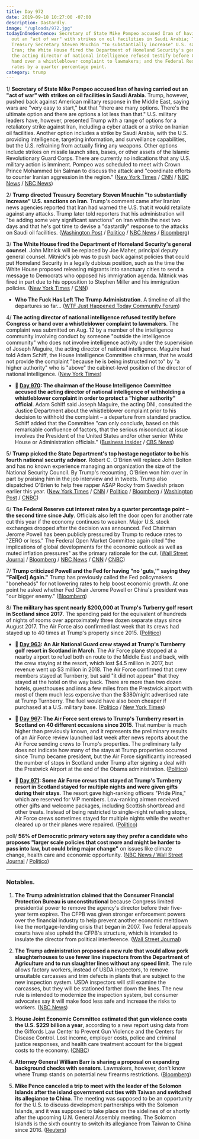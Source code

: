 ```yaml
---
title: Day 972
date: 2019-09-18 10:27:00 -07:00
description: Dastardly.
image: "/uploads/972.jpg"
todayInOneSentence: Secretary of State Mike Pompeo accused Iran of having carried
  out an "act of war" with strikes on oil facilities in Saudi Arabia; Trump directed
  Treasury Secretary Steven Mnuchin "to substantially increase" U.S. sanctions on
  Iran; the White House fired the Department of Homeland Security's general counsel;
  the acting director of national intelligence refused testify before Congress or
  hand over a whistleblower complaint to lawmakers; and the Federal Reserve cut interest
  rates by a quarter percentage point.
category: trump
---
```


1/ **Secretary of State Mike Pompeo accused Iran of having carried out an "act of war" with strikes on oil facilities in Saudi Arabia**. Trump, however, pushed back against American military response in the Middle East, saying wars are "very easy to start," but that "there are many options. There's the ultimate option and there are options a lot less than that." U.S. military leaders have, however, presented Trump with a range of options for a retaliatory strike against Iran, including a cyber attack or a strike on Iranian oil facilities. Another option includes a strike by Saudi Arabia, with the U.S. providing intelligence, targeting information, and surveillance capabilities, but the U.S. refraining from actually firing any weapons. Other options include strikes on missile launch sites, bases, or other assets of the Islamic Revolutionary Guard Corps. There are currently no indications that any U.S. military action is imminent. Pompeo was scheduled to meet with Crown Prince Mohammed bin Salman to discuss the attack and "coordinate efforts to counter Iranian aggression in the region." ([New York Times](https://www.nytimes.com/2019/09/18/world/middleeast/us-iran-saudi-arabia.html) / [CNN](https://www.cnn.com/2019/09/18/politics/donald-trump-iran-sanctions-treasury/index.html) / [NBC News](https://www.nbcnews.com/news/world/pompeo-heads-saudi-arabia-middle-east-tensions-grow-n1055206) / [NBC News](https://www.nbcnews.com/politics/national-security/trump-admin-weighing-retaliatory-action-against-iran-after-saudi-oil-n1055531))

2/ **Trump directed Treasury Secretary Steven Mnuchin "to substantially increase" U.S. sanctions on Iran**. Trump's comment came after Iranian news agencies reported that Iran had warned the U.S. that it would retaliate against any attacks. Trump later told reporters that his administration will "be adding some very significant sanctions" on Iran within the next two days and that he's got time to devise a "dastardly" response to the attacks on Saudi oil facilities. ([Washington Post](https://www.washingtonpost.com/politics/trump-says-he-has-ordered-a-substantial-increase-in-sanctions-against-iran/2019/09/18/82a4c3f8-da15-11e9-bfb1-849887369476_story.html) / [Politico](https://www.politico.com/story/2019/09/18/trump-says-he-plans-to-substantially-increase-sanctions-on-iran-1501809) / [NBC News](https://www.nbcnews.com/politics/donald-trump/trump-says-he-told-mnuchin-substantially-increase-sanctions-iran-n1055781) / [Bloomberg](https://www.bloomberg.com/news/articles/2019-09-18/trump-says-there-s-time-for-dastardly-response-to-saudi-attack?srnd=premium))

3/ **The White House fired the Department of Homeland Security's general counsel**. John Mitnick will be replaced by Joe Maher, principal deputy general counsel. Mitnick's job was to push back against policies that could put Homeland Security in a legally dubious position, such as the time the White House proposed releasing migrants into sanctuary cities to send a message to Democrats who opposed his immigration agenda. Mitnick was fired in part due to his opposition to Stephen Miller and his immigration policies. ([New York Times](https://www.nytimes.com/2019/09/17/us/politics/john-mitnick-homeland-security.html) / [CNN](https://www.cnn.com/2019/09/18/politics/john-mitnick-homeland-security-general-counsel-fired/))

* **Who The Fuck Has Left The Trump Administration**. A timeline of all the departures so far... ([WTF Just Happened Today Community Forum](https://talk.whatthefuckjusthappenedtoday.com/t/who-the-fuck-has-left-the-trump-administration/908))

4/ **The acting director of national intelligence refused testify before Congress or hand over a whistleblower complaint to lawmakers**. The complaint was submitted on Aug. 12 by a member of the intelligence community involving conduct by someone "outside the intelligence community" who does not involve intelligence activity under the supervision of Joseph Maguire, the acting director of national intelligence. Maguire had told Adam Schiff, the House Intelligence Committee chairman, that he would not provide the complaint "because he is being instructed not to" by "a higher authority" who is "above" the cabinet-level position of the director of national intelligence. ([New York Times](https://www.nytimes.com/2019/09/17/us/politics/dni-whistleblower-complaint.html))

* **📌 [Day 970](https://whatthefuckjusthappenedtoday.com/2019/09/16/day-970/#2-the-chairman-of-the-house-intellig): The chairman of the House Intelligence Committee accused the acting director of national intelligence of withholding a whistleblower complaint in order to protect a "higher authority" official**. Adam Schiff said Joseph Maguire, the acting DNI, consulted the Justice Department about the whistleblower complaint prior to his decision to withhold the complaint – a departure from standard practice. Schiff added that the Committee "can only conclude, based on this remarkable confluence of factors, that the serious misconduct at issue involves the President of the United States and/or other senior White House or Administration officials." ([Business Insider](https://www.businessinsider.com/house-intelligence-committee-subpoena-whistleblower-complaint-trump-2019-9) / [CBS News](https://www.cbsnews.com/news/adam-schiff-says-dni-cited-higher-authority-in-refusal-to-turn-over-whistleblower-complaint/))

5/ **Trump picked the State Department's top hostage negotiator to be his fourth national security advisor**. Robert C. O'Brien will replace John Bolton and has no known experience managing an organization the size of the National Security Council. By Trump's recounting, O'Brien won him over in part by praising him in the job interview and in tweets. Trump also dispatched O'Brien to help free rapper A$AP Rocky from Swedish prison earlier this year. ([New York Times](https://www.nytimes.com/2019/09/18/us/politics/robert-obrien-security-adviser.html) / [CNN](https://www.cnn.com/2019/09/18/politics/donald-trump-robert-obrien-national-security-adviser/index.html) / [Politico](https://www.politico.com/story/2019/09/18/trump-to-nominate-us-hostage-negotiator-robert-obrien-as-national-security-adviser-1501811) / [Bloomberg](https://www.bloomberg.com/news/articles/2019-09-18/trump-says-he-ll-hire-o-brien-as-new-national-security-adviser?srnd=politics-vp) / [Washington Post](https://www.washingtonpost.com/politics/trump-taps-robert-c-obrien-to-replace-john-bolton-as-national-security-adviser/2019/09/18/5e629724-da18-11e9-bfb1-849887369476_story.html) / [CNBC](https://www.cnbc.com/2019/09/18/trump-names-state-dept-official-robert-obrien-as-national-security-advisor-replacing-john-bolton.html))

6/ **The Federal Reserve cut interest rates by a quarter percentage point – the second time since July**. Officials also left the door open for another rate cut this year if the economy continues to weaken. Major U.S. stock exchanges dropped after the decision was announced. Fed Chairman Jerome Powell has been publicly pressured by Trump to reduce rates to "ZERO or less." The Federal Open Market Committee again cited "the implications of global developments for the economic outlook as well as muted inflation pressures" as the primary rationale for the cut. ([Wall Street Journal](https://www.wsj.com/articles/fed-cuts-rates-by-quarter-point-but-faces-growing-split-11568830081?tesla=y&mod=article_inline&mod=hp_lead_pos1) / [Bloomberg](https://www.bloomberg.com/news/articles/2019-09-18/fed-makes-second-straight-rate-cut-splits-on-further-action?srnd=premium) / [NBC News](https://www.nbcnews.com/business/economy/fed-slices-interest-rates-second-time-2008-recession-n1055931) / [CNN](https://www.cnn.com/2019/09/18/economy/federal-reserve-rate-jerome-powell/index.html) / [CNBC](https://www.cnbc.com/2019/09/18/fed-decision-interest-rates-cut.html))

7/ **Trump criticized Powell and the Fed for having "no 'guts,'" saying they "Fail\[ed\] Again."** Trump has previously called the Fed policymakers "boneheads" for not lowering rates to help boost economic growth. At one point he asked whether Fed Chair Jerome Powell or China's president was "our bigger enemy." ([Bloomberg](https://www.bloomberg.com/news/articles/2019-09-18/trump-tweets-fed-powell-fail-again-after-25-point-rate-cut))

8/ **The military has spent nearly $200,000 at Trump's Turberry golf resort in Scotland since 2017**. The spending paid for the equivalent of hundreds of nights of rooms over approximately three dozen separate stays since August 2017. The Air Force also confirmed last week that its crews had stayed up to 40 times at Trump's property since 2015. ([Politico](https://www.politico.com/story/2019/09/18/military-trumps-scottish-resort-1501877))

* **📌 [Day 963](https://whatthefuckjusthappenedtoday.com/2019/09/09/day-963/#1-an-air-national-guard-crew-stayed): An Air National Guard crew stayed at Trump's Turnberry golf resort in Scotland in March**. The Air Force plane stopped at a nearby airport to refuel both en route to the Middle East and back, with the crew staying at the resort, which lost $4.5 million in 2017, but revenue went up $3 million in 2018. The Air Force confirmed that crew members stayed at Turnberry, but said "it did not appear" that they stayed at the hotel on the way back. There are more than two dozen hotels, guesthouses and inns a few miles from the Prestwick airport with most of them much less expensive than the $380/night advertised rate at Trump Turnberry. The fuel would have also been cheaper if purchased at a U.S. military base. ([Politico](https://www.politico.com/story/2019/09/06/air-force-trump-scottish-retreat-1484337) / [New York Times](https://www.nytimes.com/2019/09/07/us/politics/military-stopover-trump-turnberry.html))

* **📌 [Day 967](https://whatthefuckjusthappenedtoday.com/2019/09/13/day-967/#3-the-air-force-sent-crews-to-trumps): The Air Force sent crews to Trump's Turnberry resort in Scotland on 40 different occasions since 2015**. That number is much higher than previously known, and it represents the preliminary results of an Air Force review launched last week after news reports about the Air Force sending crews to Trump's properties. The preliminary tally does not indicate how many of the stays at Trump properties occurred since Trump became president, but the Air Force significantly increased the number of stops in Scotland under Trump after signing a deal with the Prestwick Airport at the end of the Obama administration. ([Politico](https://www.politico.com/story/2019/09/12/air-force-trump-scottish-resort-1493624))

* **📌 [Day 971](https://whatthefuckjusthappenedtoday.com/2019/09/17/day-971/#6-some-air-force-crews-that-stayed-a): Some Air Force crews that stayed at Trump's Turnberry resort in Scotland stayed for multiple nights and were given gifts during their stays**. The resort gave high-ranking officers "Pride Pins," which are reserved for VIP members. Low-ranking airmen received other gifts and welcome packages, including Scottish shortbread and other treats. Instead of being restricted to single-night refueling stops, Air Force crews sometimes stayed for multiple nights while the weather cleared up or their planes were repaired. ([Politico](https://www.politico.com/story/2019/09/17/trump-scotland-turnberry-1499298))

poll/ **56% of Democratic primary voters say they prefer a candidate who proposes "larger scale policies that cost more and might be harder to pass into law, but could bring major change"** on issues like climate change, health care and economic opportunity. ([NBC News / Wall Street Journal](https://www.documentcloud.org/documents/6417332-FINAL19357-NBCWSJ-September-Democratic-Primary.html) / [Politico](https://www.politico.com/story/2019/09/17/nbc-wsj-poll-democratic-primary-1500958))

---

### Notables.

1. **The Trump administration claimed that the Consumer Financial Protection Bureau is unconstitutional** because Congress limited presidential power to remove the agency's director before their five-year term expires. The CFPB was given stronger enforcement powers over the financial industry to help prevent another economic meltdown like the mortgage-lending crisis that began in 2007. Two federal appeals courts have also upheld the CFPB's structure, which is intended to insulate the director from political interference. ([Wall Street Journal](https://www.wsj.com/articles/trump-administration-looks-to-supreme-court-to-rein-in-consumer-finance-agency-11568771467))

2. **The Trump administration proposed a new rule that would allow pork slaughterhouses to use fewer line inspectors from the Department of Agriculture and to run slaughter lines without any speed limit**. The rule allows factory workers, instead of USDA inspectors, to remove unsuitable carcasses and trim defects in plants that are subject to the new inspection system. USDA inspectors will still examine the carcasses, but they will be stationed farther down the lines. The new rule is intended to modernize the inspection system, but consumer advocates say it will make food less safe and increase the risks to workers. ([NBC News](https://www.nbcnews.com/politics/white-house/trump-administration-allows-pork-slaughterhouses-have-fewer-usda-inspectors-n1055451))

3. **House Joint Economic Committee estimated that gun violence costs the U.S. $229 billion a year**, according to a new report using data from the Giffords Law Center to Prevent Gun Violence and the Centers for Disease Control. Lost income, employer costs, police and criminal justice responses, and health care treatment account for the biggest costs to the economy. ([CNBC](https://www.cnbc.com/2019/09/18/gun-violence-costs-the-us-229-billion-annually-report.html))

4. **Attorney General William Barr is sharing a proposal on expanding background checks with senators**. Lawmakers, however, don't know where Trump stands on potential new firearms restrictions. ([Bloomberg](https://www.bloomberg.com/news/articles/2019-09-18/trump-administration-circulating-gun-background-checks-proposal))

5. **Mike Pence canceled a trip to meet with the leader of the Solomon Islands after the island government cut ties with Taiwan and switched its allegiance to China**. The meeting was supposed to be an opportunity for the U.S. to discuss development partnerships with the Solomon Islands, and it was supposed to take place on the sidelines of or shortly after the upcoming U.N. General Assembly meeting. The Solomon Islands is the sixth country to switch its allegiance from Taiwan to China since 2016. ([Reuters](https://www.reuters.com/article/us-taiwan-diplomacy-pence-exclusive-idUSKBN1W22WK))
